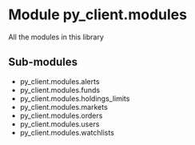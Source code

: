 Module py_client.modules
========================
All the modules in this library

Sub-modules
-----------
* py_client.modules.alerts
* py_client.modules.funds
* py_client.modules.holdings_limits
* py_client.modules.markets
* py_client.modules.orders
* py_client.modules.users
* py_client.modules.watchlists